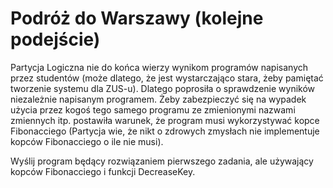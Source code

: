 # Podróż do Warszawy (kolejne podejście)

Partycja Logiczna nie do końca wierzy wynikom programów napisanych przez studentów (może dlatego, że jest wystarczająco stara, żeby pamiętać tworzenie systemu dla ZUS-u). Dlatego poprosiła o sprawdzenie wyników niezależnie napisanym programem. Żeby zabezpieczyć się na wypadek użycia przez kogoś tego samego programu ze zmienionymi nazwami zmiennych itp. postawiła warunek, że program musi wykorzystywać kopce Fibonacciego (Partycja wie, że nikt o zdrowych zmysłach nie implementuje kopców Fibonacciego o ile nie musi).

Wyślij program będący rozwiązaniem pierwszego zadania, ale używający kopców Fibonacciego i funkcji DecreaseKey.